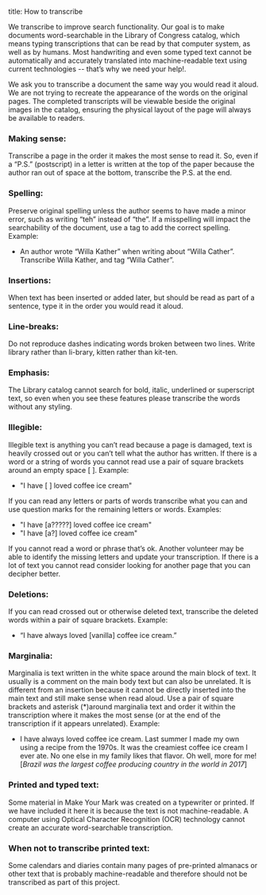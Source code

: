 title: How to transcribe

We transcribe to improve search functionality. Our goal is to make documents word-searchable in the Library of Congress catalog, which means typing transcriptions that can be read by that computer system, as well as by humans. Most handwriting and even some typed text cannot be automatically and accurately translated into machine-readable text using current technologies -- that’s why we need your help!.

We ask you to transcribe a document the same way you would read it aloud. We are not trying to recreate the appearance of the words on the original pages. The completed transcripts will be viewable beside the original images in the catalog, ensuring the physical layout of the page will always be available to readers.

### Making sense:

Transcribe a page in the order it makes the most sense to read it. So, even if a “P.S.” (postscript) in a letter is written at the top of the paper because the author ran out of space at the bottom, transcribe the P.S. at the end.

### Spelling:

Preserve original spelling unless the author seems to have made a minor error, such as writing “teh” instead of “the”. If a misspelling will impact the searchability of the document, use a tag to add the correct spelling. Example:

- An author wrote “Willa Kather” when writing about “Willa Cather”. Transcribe Willa Kather, and tag “Willa Cather”.

### Insertions:

When text has been inserted or added later, but should be read as part of a sentence, type it in the order you would read it aloud.

### Line-breaks:

Do not reproduce dashes indicating words broken between two lines. Write library rather than li-brary, kitten rather than kit-ten.

### Emphasis:

The Library catalog cannot search for bold, italic, underlined or superscript text, so even when you see these features please transcribe the words without any styling.

### Illegible:

Illegible text is anything you can’t read because a page is damaged, text is heavily crossed out or you can’t tell what the author has written. If there is a word or a string of words you cannot read use a pair of square brackets around an empty space [ ]. Example:

- "I have [ ] loved coffee ice cream"

If you can read any letters or parts of words transcribe what you can and use question marks for the remaining letters or words. Examples:

- "I have [a?????] loved coffee ice cream"
- "I have [a?] loved coffee ice cream"

If you cannot read a word or phrase that’s ok. Another volunteer may be able to identify the missing letters and update your transcription. If there is a lot of text you cannot read consider looking for another page that you can decipher better.

### Deletions:

If you can read crossed out or otherwise deleted text, transcribe the deleted words within a pair of square brackets. Example:

- “I have always loved [vanilla] coffee ice cream.”

### Marginalia:

Marginalia is text written in the white space around the main block of text. It usually is a comment on the main body text but can also be unrelated. It is different from an insertion because it cannot be directly inserted into the main text and still make sense when read aloud. Use a pair of square brackets and asterisk (\*)around marginalia text and order it within the transcription where it makes the most sense (or at the end of the transcription if it appears unrelated). Example:

- I have always loved coffee ice cream. Last summer I made my own using a recipe from the 1970s. It was the creamiest coffee ice cream I ever ate. No one else in my family likes that flavor. Oh well, more for me! [*Brazil was the largest coffee producing country in the world in 2017*]

### Printed and typed text:

Some material in Make Your Mark was created on a typewriter or printed. If we have included it here it is because the text is not machine-readable. A computer using Optical Character Recognition (OCR) technology cannot create an accurate word-searchable transcription.

### When not to transcribe printed text:

Some calendars and diaries contain many pages of pre-printed almanacs or other text that is probably machine-readable and therefore should not be transcribed as part of this project.
